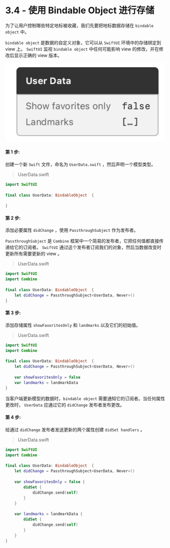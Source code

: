# 3.4 - 使用 Bindable Object 进行存储

为了让用户控制哪些特定地标被收藏，我们先要把地标数据存储在 `bindable object` 中。

  
`bindable object` 是数据的自定义对象，它可以从 `SwiftUI` 环境中的存储绑定到 view 上。 `SwiftUI` 监视 `bindable object` 中任何可能影响 view 的修改，并在修改后显示正确的 view 版本。

![](../../../.gitbook/assets/image%20%2817%29.png)

#### 第 1 步:

创建一个新 `Swift` 文件，命名为 `UserData.swift` ，然后声明一个模型类型。

> UserData.swift

```swift
import SwiftUI

final class UserData: BindableObject  {
    
}
```

#### 第 2 步:

添加必要属性 `didChange` ，使用 `PassthroughSubject` 作为发布者。

`PassthroughSubject` 是 `Combine` 框架中一个简易的发布者，它把任何值都直接传递给它的订阅者。 `SwiftUI` 通过这个发布者订阅我们的对象，然后当数据改变时更新所有需要更新的 view 。

> UserData.swift

```swift
import SwiftUI
import Combine

final class UserData: BindableObject  {
    let didChange = PassthroughSubject<UserData, Never>()
}
```

#### 第 3 步:

添加存储属性 `showFavoritesOnly` 和 `landmarks` 以及它们的初始值。

> UserData.swift

```swift
import SwiftUI
import Combine

final class UserData: BindableObject  {
    let didChange = PassthroughSubject<UserData, Never>()
    
    var showFavoritesOnly = false
    var landmarks = landmarkData
}
```

当客户端更新模型的数据时，`bindable object` 需要通知它的订阅者。当任何属性更改时， `UserData` 应通过它的 `didChange` 发布者发布更改。

#### 第 4 步:

给通过 `didChange` 发布者发送更新的两个属性创建 `didSet handlers` 。

> UserData.swift

```swift
import SwiftUI
import Combine

final class UserData: BindableObject  {
    let didChange = PassthroughSubject<UserData, Never>()
    
    var showFavoritesOnly = false {
        didSet {
            didChange.send(self)
        }
    }
    
    var landmarks = landmarkData {
        didSet {
            didChange.send(self)
        }
    }
}
```



